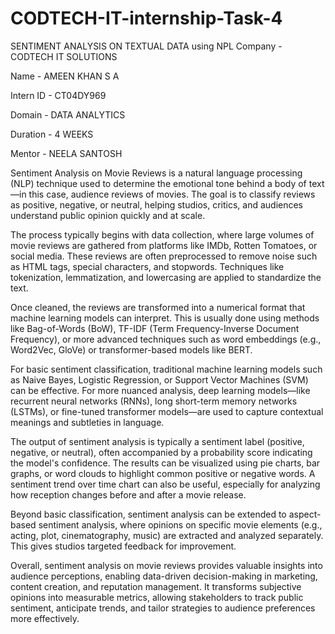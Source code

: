 # CODTECH-IT-internship-Task-4
SENTIMENT ANALYSIS ON TEXTUAL DATA using NPL
Company - CODTECH IT SOLUTIONS

Name - AMEEN KHAN S A

Intern ID - CT04DY969

Domain - DATA ANALYTICS

Duration - 4 WEEKS

Mentor - NEELA SANTOSH

Sentiment Analysis on Movie Reviews is a natural language processing (NLP) technique used to determine the emotional tone behind a body of text—in this case, audience reviews of movies. The goal is to classify reviews as positive, negative, or neutral, helping studios, critics, and audiences understand public opinion quickly and at scale.

The process typically begins with data collection, where large volumes of movie reviews are gathered from platforms like IMDb, Rotten Tomatoes, or social media. These reviews are often preprocessed to remove noise such as HTML tags, special characters, and stopwords. Techniques like tokenization, lemmatization, and lowercasing are applied to standardize the text.

Once cleaned, the reviews are transformed into a numerical format that machine learning models can interpret. This is usually done using methods like Bag-of-Words (BoW), TF-IDF (Term Frequency-Inverse Document Frequency), or more advanced techniques such as word embeddings (e.g., Word2Vec, GloVe) or transformer-based models like BERT.

For basic sentiment classification, traditional machine learning models such as Naive Bayes, Logistic Regression, or Support Vector Machines (SVM) can be effective. For more nuanced analysis, deep learning models—like recurrent neural networks (RNNs), long short-term memory networks (LSTMs), or fine-tuned transformer models—are used to capture contextual meanings and subtleties in language.

The output of sentiment analysis is typically a sentiment label (positive, negative, or neutral), often accompanied by a probability score indicating the model's confidence. The results can be visualized using pie charts, bar graphs, or word clouds to highlight common positive or negative words. A sentiment trend over time chart can also be useful, especially for analyzing how reception changes before and after a movie release.

Beyond basic classification, sentiment analysis can be extended to aspect-based sentiment analysis, where opinions on specific movie elements (e.g., acting, plot, cinematography, music) are extracted and analyzed separately. This gives studios targeted feedback for improvement.

Overall, sentiment analysis on movie reviews provides valuable insights into audience perceptions, enabling data-driven decision-making in marketing, content creation, and reputation management. It transforms subjective opinions into measurable metrics, allowing stakeholders to track public sentiment, anticipate trends, and tailor strategies to audience preferences more effectively.
